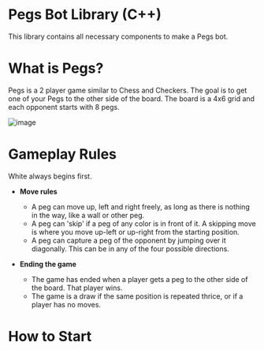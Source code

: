 # Pegs Bot Library (C++)
This library contains all necessary components to make a Pegs bot.

# What is Pegs?
Pegs is a 2 player game similar to Chess and Checkers. The goal is to get one of your Pegs to the other side of the board.
The board is a 4x6 grid and each opponent starts with 8 pegs.

![image](https://github.com/user-attachments/assets/e9edc669-8991-4958-a794-e2b397cdb228)

# Gameplay Rules
White always begins first.

- **Move rules**
  - A peg can move up, left and right freely, as long as there is nothing in the way, like a wall or other peg.
  - A peg can 'skip' if a peg of any color is in front of it. A skipping move is where you move up-left or up-right from the starting position.
  - A peg can capture a peg of the opponent by jumping over it diagonally. This can be in any of the four possible directions.

- **Ending the game**
  - The game has ended when a player gets a peg to the other side of the board. That player wins.
  - The game is a draw if the same position is repeated thrice, or if a player has no moves.

# How to Start
